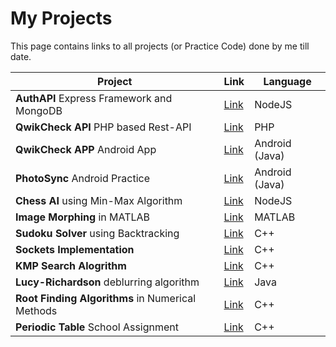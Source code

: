 # My Projects
This page contains links to all projects (or Practice Code) done by me till date.

| Project                                          | Link                                                     | Language      |
|--------------------------------------------------|----------------------------------------------------------|---------------|
| **AuthAPI** Express Framework and MongoDB        | [Link](https://github.com/AkshitKrNagpal/AuthAPI)        | NodeJS        |
| **QwikCheck API** PHP based Rest-API             | [Link](https://github.com/AkshitKrNagpal/QwikCheck-API)  | PHP           |
| **QwikCheck APP** Android App                    | [Link](https://github.com/AkshitKrNagpal/QwikCheck-APP)  | Android (Java)|
| **PhotoSync** Android Practice                   | [Link](https://github.com/AkshitKrNagpal/PhotoSync)      | Android (Java)|
| **Chess AI** using Min-Max Algorithm             | [Link](https://github.com/AkshitKrNagpal/chess-ai)       | NodeJS        |
| **Image Morphing** in MATLAB                     | [Link](https://github.com/AkshitKrNagpal/Image-Morphing) | MATLAB        |
| **Sudoku Solver** using Backtracking             | [Link](https://github.com/AkshitKrNagpal/SudokuSolver)   | C++           |
| **Sockets Implementation**                       | [Link](https://github.com/AkshitKrNagpal/sockets-cpp)    | C++           |
| **KMP Search Alogrithm**                         | [Link](https://github.com/AkshitKrNagpal/KMP-algorithm)  | C++           |
| **Lucy-Richardson** deblurring algorithm         | [Link](https://github.com/AkshitKrNagpal/LucyRichardson) | Java          |
| **Root Finding Algorithms** in Numerical Methods | [Link](https://github.com/AkshitKrNagpal/nm-lab)         | C++           |
| **Periodic Table** School Assignment             | [Link](https://github.com/AkshitKrNagpal/PeriodicTable)  | C++           |

